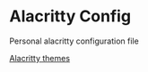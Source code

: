 # Alacritty Config

Personal alacritty configuration file

[Alacritty themes](https://github.com/eendroroy/alacritty-theme)
